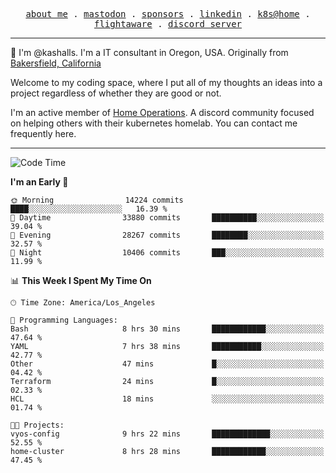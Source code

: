 <p align="center">
  <samp>
    <a href="https://jordanjones.org/">about me</a> .
    <a rel="me" href="https://mastodon.social/@kashall">mastodon</a> .
    <a href="https://github.com/sponsors/kashalls">sponsors</a> .
    <a href="https://linkedin.com/in/jordpjones">linkedin</a> .
    <a href="https://github.com/kashalls/home-cluster">k8s@home</a> .
    <a href="https://flightaware.com/adsb/stats/user/kashalls">flightaware</a> .
    <a href="https://discord.gg/V2WrCfqba9">discord server</a>
  </samp>
</p>

----------------------------------------------------------------

:wave: I'm @kashalls. I'm a IT consultant in Oregon, USA. Originally from [Bakersfield, California](https://maps.app.goo.gl/QQMtywTWghpXB6Tu6)

Welcome to my coding space, where I put all of my thoughts an ideas into a project regardless of whether they are good or not.

I'm an active member of [Home Operations](https://discord.gg/home-operations). A discord community focused on helping others with their kubernetes homelab. You can contact me frequently here.

----------------------------------------------------------------
<!--START_SECTION:waka-->
![Code Time](http://img.shields.io/badge/Code%20Time-1%2C936%20hrs%2044%20mins-blue)

**I'm an Early 🐤** 

```text
🌞 Morning                14224 commits       ████░░░░░░░░░░░░░░░░░░░░░   16.39 % 
🌆 Daytime                33880 commits       ██████████░░░░░░░░░░░░░░░   39.04 % 
🌃 Evening                28267 commits       ████████░░░░░░░░░░░░░░░░░   32.57 % 
🌙 Night                  10406 commits       ███░░░░░░░░░░░░░░░░░░░░░░   11.99 % 
```


📊 **This Week I Spent My Time On** 

```text
🕑︎ Time Zone: America/Los_Angeles

💬 Programming Languages: 
Bash                     8 hrs 30 mins       ████████████░░░░░░░░░░░░░   47.64 % 
YAML                     7 hrs 38 mins       ███████████░░░░░░░░░░░░░░   42.77 % 
Other                    47 mins             █░░░░░░░░░░░░░░░░░░░░░░░░   04.42 % 
Terraform                24 mins             █░░░░░░░░░░░░░░░░░░░░░░░░   02.33 % 
HCL                      18 mins             ░░░░░░░░░░░░░░░░░░░░░░░░░   01.74 % 

🐱‍💻 Projects: 
vyos-config              9 hrs 22 mins       █████████████░░░░░░░░░░░░   52.55 % 
home-cluster             8 hrs 28 mins       ████████████░░░░░░░░░░░░░   47.45 % 
```


<!--END_SECTION:waka-->
